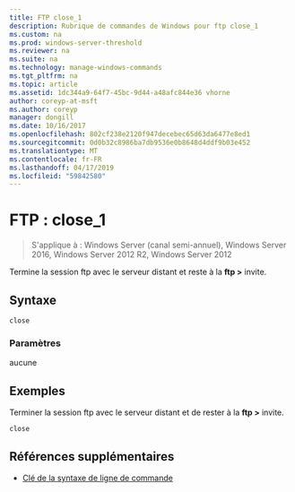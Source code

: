 ```yaml
---
title: FTP close_1
description: Rubrique de commandes de Windows pour ftp close_1
ms.custom: na
ms.prod: windows-server-threshold
ms.reviewer: na
ms.suite: na
ms.technology: manage-windows-commands
ms.tgt_pltfrm: na
ms.topic: article
ms.assetid: 1dc344a9-64f7-45bc-9d44-a48afc844e36 vhorne
author: coreyp-at-msft
ms.author: coreyp
manager: dongill
ms.date: 10/16/2017
ms.openlocfilehash: 802cf238e2120f947decebec65d63da6477e8ed1
ms.sourcegitcommit: 0d0b32c8986ba7db9536e0b8648d4ddf9b03e452
ms.translationtype: MT
ms.contentlocale: fr-FR
ms.lasthandoff: 04/17/2019
ms.locfileid: "59842580"
---
```

# <a name="ftp-close1"></a>FTP : close_1

>S'applique à : Windows Server (canal semi-annuel), Windows Server 2016, Windows Server 2012 R2, Windows Server 2012

Termine la session ftp avec le serveur distant et reste à la **ftp >** invite.   
## <a name="syntax"></a>Syntaxe  
```  
close  
```  
### <a name="parameters"></a>Paramètres  
aucune  
## <a name="BKMK_Examples"></a>Exemples  
Terminer la session ftp avec le serveur distant et de rester à la **ftp >** invite.  
```  
close  
```  
## <a name="additional-references"></a>Références supplémentaires  
-   [Clé de la syntaxe de ligne de commande](command-line-syntax-key.md)  
